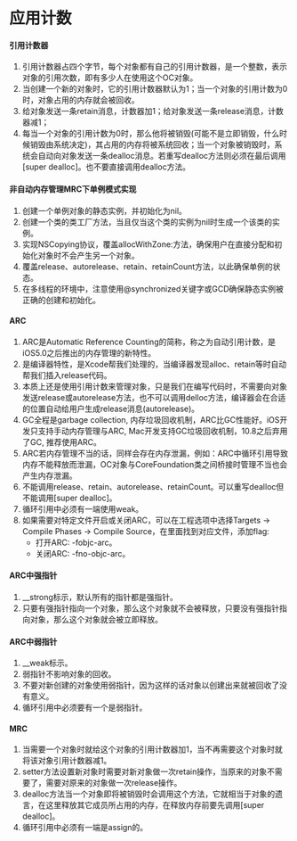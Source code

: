 # 应用计数


#### 引用计数器
1. 引用计数器占四个字节，每个对象都有自己的引用计数器，是一个整数，表示对象的引用次数，即有多少人在使用这个OC对象。
2. 当创建一个新的对象时，它的引用计数器默认为1；当一个对象的引用计数为0时，对象占用的内存就会被回收。
3. 给对象发送一条retain消息，计数器加1；给对象发送一条release消息，计数器减1；
4. 每当一个对象的引用计数为0时，那么他将被销毁(可能不是立即销毁，什么时候销毁由系统决定)，其占用的内存将被系统回收；当一个对象被销毁时，系统会自动向对象发送一条dealloc消息。若重写dealloc方法则必须在最后调用[super dealloc]。也不要直接调用dealloc方法。

#### 非自动内存管理MRC下单例模式实现
1. 创建一个单例对象的静态实例，并初始化为nil。
2. 创建一个类的类工厂方法，当且仅当这个类的实例为nil时生成一个该类的实例。
3. 实现NSCopying协议，覆盖allocWithZone:方法，确保用户在直接分配和初始化对象时不会产生另一个对象。
4. 覆盖release、autorelease、retain、retainCount方法，以此确保单例的状态。
5. 在多线程的环境中，注意使用@synchronized关键字或GCD确保静态实例被正确的创建和初始化。

#### ARC
1. ARC是Automatic Reference Counting的简称，称之为自动引用计数，是iOS5.0之后推出的内存管理的新特性。
2. 是编译器特性，是Xcode帮我们处理的，当编译器发现alloc、retain等时自动帮我们插入release代码。
3. 本质上还是使用引用计数来管理对象，只是我们在编写代码时，不需要向对象发送release或autorelease方法，也不可以调用delloc方法，编译器会在合适的位置自动给用户生成release消息(autorelease)。
4. GC全程是garbage collection, 内存垃圾回收机制，ARC比GC性能好。iOS开发只支持手动内存管理与ARC, Mac开发支持GC垃圾回收机制，10.8之后弃用了GC, 推荐使用ARC。
5. ARC若内存管理不当的话，同样会存在内存泄漏，例如：ARC中循环引用导致内存不能释放而泄漏，OC对象与CoreFoundation类之间桥接时管理不当也会产生内存泄漏。
6. 不能调用release、retain、autorelease、retainCount。可以重写dealloc但不能调用[super dealloc]。
7. 循环引用中必须有一端使用weak。
8. 如果需要对特定文件开启或关闭ARC，可以在工程选项中选择Targets -> Compile Phases -> Compile Source，在里面找到对应文件，添加flag:
	* 打开ARC: -fobjc-arc。
	* 关闭ARC: -fno-objc-arc。

#### ARC中强指针
1. __strong标示，默认所有的指针都是强指针。
2. 只要有强指针指向一个对象，那么这个对象就不会被释放，只要没有强指针指向对象，那么这个对象就会被立即释放。

#### ARC中弱指针
1. __weak标示。
2. 弱指针不影响对象的回收。
3. 不要对新创建的对象使用弱指针，因为这样的话对象以创建出来就被回收了没有意义。
4. 循环引用中必须要有一个是弱指针。

#### MRC
1. 当需要一个对象时就给这个对象的引用计数器加1，当不再需要这个对象时就将该对象引用计数器减1。
2. setter方法设置新对象时需要对新对象做一次retain操作，当原来的对象不需要了，需要对原来的对象做一次release操作。
3. dealloc方法当一个对象即将被销毁时会调用这个方法，它就相当于对象的遗言，在这里释放其它成员所占用的内存，在释放内存前要先调用[super dealloc]。
4. 循环引用中必须有一端是assign的。


